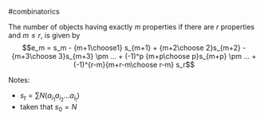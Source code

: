 
#combinatorics

The number of objects having exactly $m$ properties if there are $r$ properties and $m \leq r$, is given by
$$e_m = s_m - {m+1\choose1} s_{m+1} + {m+2\choose 2}s_{m+2} - {m+3\choose 3}s_{m+3} \pm ... + (-1)^p {m+p\choose p}s_{m+p} \pm ... + (-1)^{r-m}{m+r-m\choose r-m} s_r$$

Notes:
- $s_t= \sum N(a_{i_1}a_{i_2}...a_{i_t})$
- taken that $s_0 = N$

